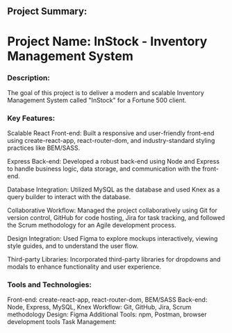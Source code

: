 
## Project Summary:

# Project Name: InStock - Inventory Management System

### Description:
The goal of this project is to deliver a modern and scalable Inventory Management System called "InStock" for a Fortune 500 client. 

### Key Features:

Scalable React Front-end: Built a responsive and user-friendly front-end using create-react-app, react-router-dom, and industry-standard styling practices like BEM/SASS.

Express Back-end: Developed a robust back-end using Node and Express to handle business logic, data storage, and communication with the front-end.

Database Integration: Utilized MySQL as the database and used Knex as a query builder to interact with the database.

Collaborative Workflow: Managed the project collaboratively using Git for version control, GitHub for code hosting, Jira for task tracking, and followed the Scrum methodology for an Agile development process.

Design Integration: Used Figma to explore mockups interactively, viewing style guides, and to understand the user flow. 

Third-party Libraries: Incorporated third-party libraries for dropdowns and modals to enhance functionality and user experience.

### Tools and Technologies:

Front-end: create-react-app, react-router-dom, BEM/SASS
Back-end: Node, Express, MySQL, Knex
Workflow: Git, GitHub, Jira, Scrum methodology
Design: Figma
Additional Tools: npm, Postman, browser development tools
Task Management:
